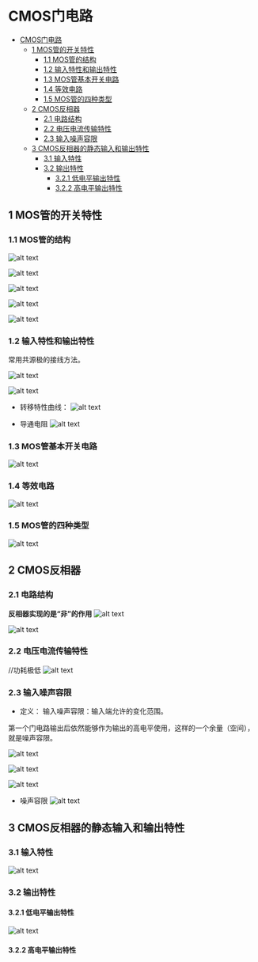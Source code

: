 <!--
 * @Author: 小叶同学
 * @Date: 2024-03-14 09:03:32
 * @LastEditors: Please set LastEditors
 * @LastEditTime: 2024-03-20 15:32:59
 * @Description: 请填写简介
-->
# CMOS门电路


<!-- @import "[TOC]" {cmd="toc" depthFrom=1 depthTo=6 orderedList=false} -->

<!-- code_chunk_output -->

- [CMOS门电路](#cmos门电路)
  - [1 MOS管的开关特性](#1-mos管的开关特性)
    - [1.1 MOS管的结构](#11-mos管的结构)
    - [1.2 输入特性和输出特性](#12-输入特性和输出特性)
    - [1.3 MOS管基本开关电路](#13-mos管基本开关电路)
    - [1.4 等效电路](#14-等效电路)
    - [1.5 MOS管的四种类型](#15-mos管的四种类型)
  - [2 CMOS反相器](#2-cmos反相器)
    - [2.1 电路结构](#21-电路结构)
    - [2.2 电压电流传输特性](#22-电压电流传输特性)
    - [2.3 输入噪声容限](#23-输入噪声容限)
  - [3 CMOS反相器的静态输入和输出特性](#3-cmos反相器的静态输入和输出特性)
    - [3.1 输入特性](#31-输入特性)
    - [3.2 输出特性](#32-输出特性)
      - [3.2.1 低电平输出特性](#321-低电平输出特性)
      - [3.2.2 高电平输出特性](#322-高电平输出特性)

<!-- /code_chunk_output -->


## 1 MOS管的开关特性

### 1.1 MOS管的结构

![alt text](image-9.png)

![alt text](image-10.png)

![alt text](image-11.png)

![alt text](image-12.png)

![alt text](image-13.png)

### 1.2 输入特性和输出特性

常用共源极的接线方法。

![alt text](image-14.png)

![alt text](image-15.png)

- 转移特性曲线：
    ![alt text](image-16.png)

- 导通电阻
    ![alt text](image-17.png)


### 1.3 MOS管基本开关电路

![alt text](image-18.png)


### 1.4 等效电路

![alt text](image-19.png)

### 1.5 MOS管的四种类型

![alt text](image-21.png)

## 2 CMOS反相器

### 2.1 电路结构

**反相器实现的是“非”的作用**
![alt text](image-22.png)

![alt text](image-23.png)

### 2.2 电压电流传输特性

//功耗极低
![alt text](image-24.png)


### 2.3 输入噪声容限

- 定义：
    输入噪声容限：输入端允许的变化范围。

第一个门电路输出后依然能够作为输出的高电平使用，这样的一个余量（空间），就是噪声容限。

![alt text](image-25.png)

![alt text](image-26.png)

![alt text](image-27.png)

- 噪声容限
    ![alt text](image-28.png)

## 3 CMOS反相器的静态输入和输出特性

### 3.1 输入特性

![alt text](image-29.png)

### 3.2 输出特性

#### 3.2.1 低电平输出特性

![alt text](image-31.png)

#### 3.2.2 高电平输出特性
